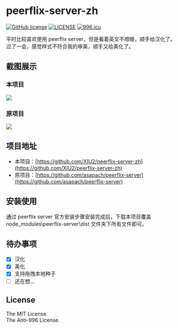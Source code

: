 # peerflix-server-zh

[![GitHub license](https://img.shields.io/github/license/XIU2/SHELL.svg?style=flat-square)](https://github.com/XIU2/SHELL/blob/master/LICENSE)
[![LICENSE](https://img.shields.io/badge/license-Anti%20996-blue.svg?style=flat-square)](https://github.com/996icu/996.ICU/blob/master/LICENSE)
[![996.icu](https://img.shields.io/badge/link-996.icu-red.svg?style=flat-square)](https://996.icu)

平时比较喜欢使用 peerflix server，但是看着英文不顺眼，顺手给汉化了。  
过了一会，感觉样式不符合我的审美，顺手又给美化了。

## 截图展示

### 本项目

![](https://raw.githubusercontent.com/XIU2/peerflix-server-zh/master/images/example-05.png)

### 原项目

![](https://raw.githubusercontent.com/XIU2/peerflix-server-zh/master/images/example-02.png)

## 项目地址

 - 本项目：[https://github.com/XIU2/peerflix-server-zh](https://github.com/XIU2/peerflix-server-zh)
 - 原项目：[https://github.com/asapach/peerflix-server](https://github.com/asapach/peerflix-server)

## 安装使用

通过 peerflix server 官方安装步骤安装完成后，下载本项目覆盖 node_modules\peerflix-server\dist 文件夹下所有文件即可。

## 待办事项
- [x] 汉化
- [x] 美化
- [x] 支持拖拽本地种子
- [ ] 还在想...

## License

The MIT License.  
The Anti-996 License.
